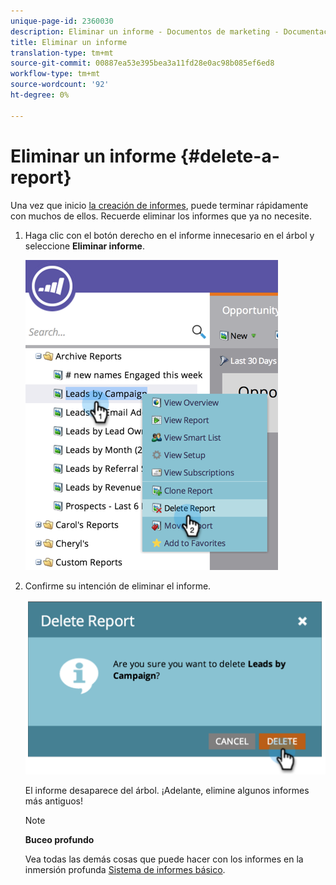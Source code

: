 ```yaml
---
unique-page-id: 2360030
description: Eliminar un informe - Documentos de marketing - Documentación del producto
title: Eliminar un informe
translation-type: tm+mt
source-git-commit: 00887ea53e395bea3a11fd28e0ac98b085ef6ed8
workflow-type: tm+mt
source-wordcount: '92'
ht-degree: 0%

---
```



# Eliminar un informe {#delete-a-report}

Una vez que inicio [la creación de informes](../../../../product-docs/reporting/basic-reporting/creating-reports/create-a-report-in-a-program.md), puede terminar rápidamente con muchos de ellos. Recuerde eliminar los informes que ya no necesite.

1. Haga clic con el botón derecho en el informe innecesario en el árbol y seleccione **Eliminar informe**.

   ![](assets/image2014-9-16-14-3a26-3a48.png)

1. Confirme su intención de eliminar el informe.

   ![](assets/image2014-9-16-14-3a26-3a53.png)

   El informe desaparece del árbol. ¡Adelante, elimine algunos informes más antiguos!

   >[!NOTE]
   >
   >**Buceo profundo**
   >
   >
   >Vea todas las demás cosas que puede hacer con los informes en la inmersión profunda [Sistema de informes básico](http://docs.marketo.com/display/docs/basic+reporting).

